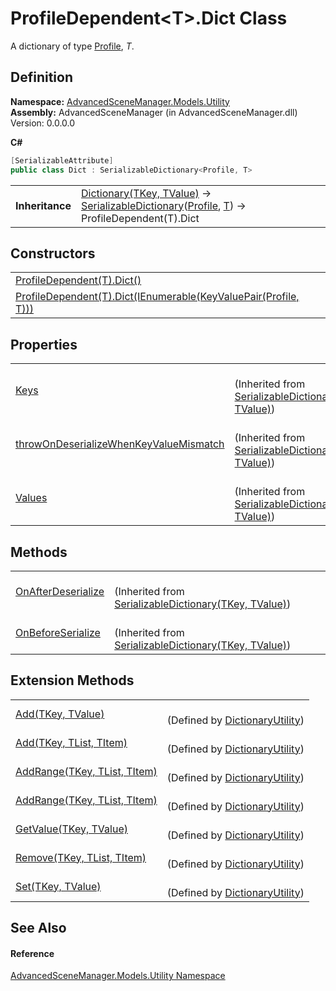 # ProfileDependent&lt;T&gt;.Dict Class


A dictionary of type <a href="T_AdvancedSceneManager_Models_Profile">Profile</a>, *T*.



## Definition
**Namespace:** <a href="N_AdvancedSceneManager_Models_Utility">AdvancedSceneManager.Models.Utility</a>  
**Assembly:** AdvancedSceneManager (in AdvancedSceneManager.dll) Version: 0.0.0.0

**C#**
``` C#
[SerializableAttribute]
public class Dict : SerializableDictionary<Profile, T>
```

<table><tr><td><strong>Inheritance</strong></td><td><a href="https://learn.microsoft.com/dotnet/api/system.collections.generic.dictionary-2" target="_blank" rel="noopener noreferrer">Dictionary(TKey, TValue)</a>  →  <a href="T_AdvancedSceneManager_Utility_SerializableDictionary_2">SerializableDictionary</a>(<a href="T_AdvancedSceneManager_Models_Profile">Profile</a>, <a href="T_AdvancedSceneManager_Models_Utility_ProfileDependent_1">T</a>)  →  ProfileDependent(T).Dict</td></tr>
</table>



## Constructors
<table>
<tr>
<td><a href="M_AdvancedSceneManager_Models_Utility_ProfileDependent_1_Dict__ctor">ProfileDependent(T).Dict()</a></td>
<td> </td></tr>
<tr>
<td><a href="M_AdvancedSceneManager_Models_Utility_ProfileDependent_1_Dict__ctor_1">ProfileDependent(T).Dict(IEnumerable(KeyValuePair(Profile, T)))</a></td>
<td> </td></tr>
</table>

## Properties
<table>
<tr>
<td><a href="P_AdvancedSceneManager_Utility_SerializableDictionary_2_Keys">Keys</a></td>
<td><br />(Inherited from <a href="T_AdvancedSceneManager_Utility_SerializableDictionary_2">SerializableDictionary(TKey, TValue)</a>)</td></tr>
<tr>
<td><a href="P_AdvancedSceneManager_Utility_SerializableDictionary_2_throwOnDeserializeWhenKeyValueMismatch">throwOnDeserializeWhenKeyValueMismatch</a></td>
<td><br />(Inherited from <a href="T_AdvancedSceneManager_Utility_SerializableDictionary_2">SerializableDictionary(TKey, TValue)</a>)</td></tr>
<tr>
<td><a href="P_AdvancedSceneManager_Utility_SerializableDictionary_2_Values">Values</a></td>
<td><br />(Inherited from <a href="T_AdvancedSceneManager_Utility_SerializableDictionary_2">SerializableDictionary(TKey, TValue)</a>)</td></tr>
</table>

## Methods
<table>
<tr>
<td><a href="M_AdvancedSceneManager_Utility_SerializableDictionary_2_OnAfterDeserialize">OnAfterDeserialize</a></td>
<td><br />(Inherited from <a href="T_AdvancedSceneManager_Utility_SerializableDictionary_2">SerializableDictionary(TKey, TValue)</a>)</td></tr>
<tr>
<td><a href="M_AdvancedSceneManager_Utility_SerializableDictionary_2_OnBeforeSerialize">OnBeforeSerialize</a></td>
<td><br />(Inherited from <a href="T_AdvancedSceneManager_Utility_SerializableDictionary_2">SerializableDictionary(TKey, TValue)</a>)</td></tr>
</table>

## Extension Methods
<table>
<tr>
<td><a href="M_AdvancedSceneManager_Utility_DictionaryUtility_Add__2">Add(TKey, TValue)</a></td>
<td><br />(Defined by <a href="T_AdvancedSceneManager_Utility_DictionaryUtility">DictionaryUtility</a>)</td></tr>
<tr>
<td><a href="M_AdvancedSceneManager_Utility_DictionaryUtility_Add__3">Add(TKey, TList, TItem)</a></td>
<td><br />(Defined by <a href="T_AdvancedSceneManager_Utility_DictionaryUtility">DictionaryUtility</a>)</td></tr>
<tr>
<td><a href="M_AdvancedSceneManager_Utility_DictionaryUtility_AddRange__3">AddRange(TKey, TList, TItem)</a></td>
<td><br />(Defined by <a href="T_AdvancedSceneManager_Utility_DictionaryUtility">DictionaryUtility</a>)</td></tr>
<tr>
<td><a href="M_AdvancedSceneManager_Utility_DictionaryUtility_AddRange__3">AddRange(TKey, TList, TItem)</a></td>
<td><br />(Defined by <a href="T_AdvancedSceneManager_Utility_DictionaryUtility">DictionaryUtility</a>)</td></tr>
<tr>
<td><a href="M_AdvancedSceneManager_Utility_DictionaryUtility_GetValue__2">GetValue(TKey, TValue)</a></td>
<td><br />(Defined by <a href="T_AdvancedSceneManager_Utility_DictionaryUtility">DictionaryUtility</a>)</td></tr>
<tr>
<td><a href="M_AdvancedSceneManager_Utility_DictionaryUtility_Remove__3">Remove(TKey, TList, TItem)</a></td>
<td><br />(Defined by <a href="T_AdvancedSceneManager_Utility_DictionaryUtility">DictionaryUtility</a>)</td></tr>
<tr>
<td><a href="M_AdvancedSceneManager_Utility_DictionaryUtility_Set__2">Set(TKey, TValue)</a></td>
<td><br />(Defined by <a href="T_AdvancedSceneManager_Utility_DictionaryUtility">DictionaryUtility</a>)</td></tr>
</table>

## See Also


#### Reference
<a href="N_AdvancedSceneManager_Models_Utility">AdvancedSceneManager.Models.Utility Namespace</a>  
